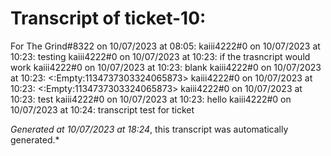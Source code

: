# Transcript of ticket-10:

For The Grind#8322 on 10/07/2023 at 08:05: 
kaiii4222#0 on 10/07/2023 at 10:23: testing
kaiii4222#0 on 10/07/2023 at 10:23: if the trasncript would work
kaiii4222#0 on 10/07/2023 at 10:23: blank
kaiii4222#0 on 10/07/2023 at 10:23: <:Empty:1134737303324065873>
kaiii4222#0 on 10/07/2023 at 10:23: <:Empty:1134737303324065873>
kaiii4222#0 on 10/07/2023 at 10:23: test
kaiii4222#0 on 10/07/2023 at 10:23: hello
kaiii4222#0 on 10/07/2023 at 10:24: transcript test for ticket

*Generated at 10/07/2023 at 18:24*, this transcript was automatically generated.*